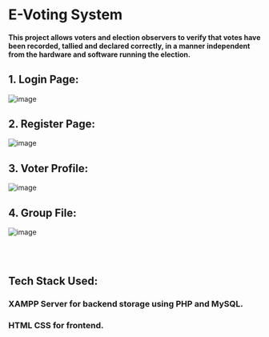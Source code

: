 # E-Voting System
#### This project allows voters and election observers to verify that votes have been recorded, tallied and declared correctly, in a manner independent from the hardware and software running the election.

## 1. Login Page:
![image](https://user-images.githubusercontent.com/76208395/179391001-0b91394a-a38b-47d5-badb-f36889542d42.png)
## 2. Register Page:
![image](https://user-images.githubusercontent.com/76208395/179391129-29bdb633-c2ed-4f35-b445-98c1b16c7a89.png)
## 3. Voter Profile:
![image](https://user-images.githubusercontent.com/76208395/179391154-9cdd07fa-fd66-451a-bbc6-3bb4883bed8c.png)
## 4. Group File:
![image](https://user-images.githubusercontent.com/76208395/179391192-eeddc2bf-72b2-4894-8e1a-80cd62f642bf.png)

<br>
<br>
<h2>Tech Stack Used: </h2>
<h3>
XAMPP Server for backend storage using PHP and MySQL.
</h3>
<h3>
HTML CSS for frontend.
</h3>

